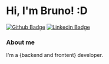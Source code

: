 # Hi, I'm Bruno! :D

[![Github Badge](https://img.shields.io/badge/-Github-000?style=flat-square&logo=Github&logoColor=white&link=https://github.com/bruno-mlemos)](https://github.com/bruno-mlemos)
[![Linkedin Badge](https://img.shields.io/badge/-LinkedIn-blue?style=flat-square&logo=Linkedin&logoColor=white&link=https://www.linkedin.com/in/bmlemos/)](https://www.linkedin.com/in/bmlemos/)

### About me
I'm a {backend and frontent} developer.
